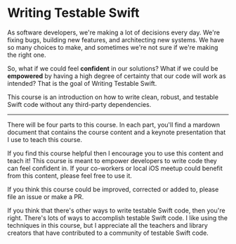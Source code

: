 # Writing Testable Swift

As software developers, we're making a lot of decisions every day. We're fixing bugs, building new features, and architecting new systems. We have so many choices to make, and sometimes we're not sure if we're making the right one.

So, what if we could feel **confident** in our solutions? What if we could be **empowered** by having a high degree of certainty that our code will work as intended? That is the goal of Writing Testable Swift.

This course is an introduction on how to write clean, robust, and testable Swift code without any third-party dependencies.

----

There will be four parts to this course. In each part, you'll find a mardown document that contains the course content and a keynote presentation that I use to teach this course.

If you find this course helpful then I encourage you to use this content and teach it! This course is meant to empower developers to write code they can feel confident in. If your co-workers or local iOS meetup could benefit from this content, please feel free to use it.

If you think this course could be improved, corrected or added to, please file an issue or make a PR.

If you think that there's other ways to write testable Swift code, then you're right. There's lots of ways to accomplish testable Swift code. I like using the techniques in this course, but I appreciate all the teachers and library creators that have contributed to a community of testable Swift code.
